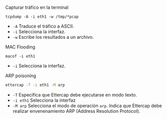 Capturar tráfico en la terminal
```shell
tcpdump -A -i eth1 -w /tmp/*pcap
```
- `-A` Traduce el tráfico a ASCII.
- `-i` Selecciona la interfaz.
- `-w` Escribe los resultados a un archivo.

MAC Flooding
```shell
macof -i eth1
```
- `-i` Selecciona la interfaz.


ARP poisoning
```bash
ettercap -T -i eth1 -M arp
```
- `-T` Especifica que Ettercap debe ejecutarse en modo texto.    
- `-i eth1` Selecciona la interfaz
- `-M arp` Selecciona el modo de operación `arp`. Indica que Ettercap debe realizar envenenamiento ARP (Address Resolution Protocol).